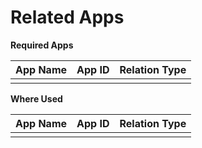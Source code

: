 # Related Apps

**Required Apps**

| App Name              | App ID   | Relation Type        |
|:----------------------|:---------|:---------------------|
|                       |          |                      |

**Where Used**

| App Name              | App ID   | Relation Type        |
|:----------------------|:---------|:---------------------|
|                       |          |                      |
